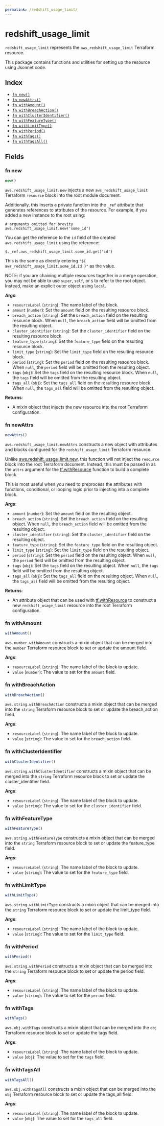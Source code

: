 ```yaml
---
permalink: /redshift_usage_limit/
---
```


# redshift_usage_limit

`redshift_usage_limit` represents the `aws_redshift_usage_limit` Terraform resource.



This package contains functions and utilities for setting up the resource using Jsonnet code.


## Index

* [`fn new()`](#fn-new)
* [`fn newAttrs()`](#fn-newattrs)
* [`fn withAmount()`](#fn-withamount)
* [`fn withBreachAction()`](#fn-withbreachaction)
* [`fn withClusterIdentifier()`](#fn-withclusteridentifier)
* [`fn withFeatureType()`](#fn-withfeaturetype)
* [`fn withLimitType()`](#fn-withlimittype)
* [`fn withPeriod()`](#fn-withperiod)
* [`fn withTags()`](#fn-withtags)
* [`fn withTagsAll()`](#fn-withtagsall)

## Fields

### fn new

```ts
new()
```


`aws.redshift_usage_limit.new` injects a new `aws_redshift_usage_limit` Terraform `resource`
block into the root module document.

Additionally, this inserts a private function into the `_ref` attribute that generates references to attributes of the
resource. For example, if you added a new instance to the root using:

    # arguments omitted for brevity
    aws.redshift_usage_limit.new('some_id')

You can get the reference to the `id` field of the created `aws.redshift_usage_limit` using the reference:

    $._ref.aws_redshift_usage_limit.some_id.get('id')

This is the same as directly entering `"${ aws_redshift_usage_limit.some_id.id }"` as the value.

NOTE: if you are chaining multiple resources together in a merge operation, you may not be able to use `super`, `self`,
or `$` to refer to the root object. Instead, make an explicit outer object using `local`.

**Args**:
  - `resourceLabel` (`string`): The name label of the block.
  - `amount` (`number`): Set the `amount` field on the resulting resource block.
  - `breach_action` (`string`): Set the `breach_action` field on the resulting resource block. When `null`, the `breach_action` field will be omitted from the resulting object.
  - `cluster_identifier` (`string`): Set the `cluster_identifier` field on the resulting resource block.
  - `feature_type` (`string`): Set the `feature_type` field on the resulting resource block.
  - `limit_type` (`string`): Set the `limit_type` field on the resulting resource block.
  - `period` (`string`): Set the `period` field on the resulting resource block. When `null`, the `period` field will be omitted from the resulting object.
  - `tags` (`obj`): Set the `tags` field on the resulting resource block. When `null`, the `tags` field will be omitted from the resulting object.
  - `tags_all` (`obj`): Set the `tags_all` field on the resulting resource block. When `null`, the `tags_all` field will be omitted from the resulting object.

**Returns**:
- A mixin object that injects the new resource into the root Terraform configuration.


### fn newAttrs

```ts
newAttrs()
```


`aws.redshift_usage_limit.newAttrs` constructs a new object with attributes and blocks configured for the `redshift_usage_limit`
Terraform resource.

Unlike [aws.redshift_usage_limit.new](#fn-new), this function will not inject the `resource`
block into the root Terraform document. Instead, this must be passed in as the `attrs` argument for the
[tf.withResource](https://github.com/tf-libsonnet/core/tree/main/docs#fn-withresource) function to build a complete block.

This is most useful when you need to preprocess the attributes with functions, conditional, or looping logic prior to
injecting into a complete block.

**Args**:
  - `amount` (`number`): Set the `amount` field on the resulting object.
  - `breach_action` (`string`): Set the `breach_action` field on the resulting object. When `null`, the `breach_action` field will be omitted from the resulting object.
  - `cluster_identifier` (`string`): Set the `cluster_identifier` field on the resulting object.
  - `feature_type` (`string`): Set the `feature_type` field on the resulting object.
  - `limit_type` (`string`): Set the `limit_type` field on the resulting object.
  - `period` (`string`): Set the `period` field on the resulting object. When `null`, the `period` field will be omitted from the resulting object.
  - `tags` (`obj`): Set the `tags` field on the resulting object. When `null`, the `tags` field will be omitted from the resulting object.
  - `tags_all` (`obj`): Set the `tags_all` field on the resulting object. When `null`, the `tags_all` field will be omitted from the resulting object.

**Returns**:
  - An attribute object that can be used with [tf.withResource](https://github.com/tf-libsonnet/core/tree/main/docs#fn-withresource) to construct a new `redshift_usage_limit` resource into the root Terraform configuration.


### fn withAmount

```ts
withAmount()
```

`aws.number.withAmount` constructs a mixin object that can be merged into the `number`
Terraform resource block to set or update the amount field.



**Args**:
  - `resourceLabel` (`string`): The name label of the block to update.
  - `value` (`number`): The value to set for the `amount` field.


### fn withBreachAction

```ts
withBreachAction()
```

`aws.string.withBreachAction` constructs a mixin object that can be merged into the `string`
Terraform resource block to set or update the breach_action field.



**Args**:
  - `resourceLabel` (`string`): The name label of the block to update.
  - `value` (`string`): The value to set for the `breach_action` field.


### fn withClusterIdentifier

```ts
withClusterIdentifier()
```

`aws.string.withClusterIdentifier` constructs a mixin object that can be merged into the `string`
Terraform resource block to set or update the cluster_identifier field.



**Args**:
  - `resourceLabel` (`string`): The name label of the block to update.
  - `value` (`string`): The value to set for the `cluster_identifier` field.


### fn withFeatureType

```ts
withFeatureType()
```

`aws.string.withFeatureType` constructs a mixin object that can be merged into the `string`
Terraform resource block to set or update the feature_type field.



**Args**:
  - `resourceLabel` (`string`): The name label of the block to update.
  - `value` (`string`): The value to set for the `feature_type` field.


### fn withLimitType

```ts
withLimitType()
```

`aws.string.withLimitType` constructs a mixin object that can be merged into the `string`
Terraform resource block to set or update the limit_type field.



**Args**:
  - `resourceLabel` (`string`): The name label of the block to update.
  - `value` (`string`): The value to set for the `limit_type` field.


### fn withPeriod

```ts
withPeriod()
```

`aws.string.withPeriod` constructs a mixin object that can be merged into the `string`
Terraform resource block to set or update the period field.



**Args**:
  - `resourceLabel` (`string`): The name label of the block to update.
  - `value` (`string`): The value to set for the `period` field.


### fn withTags

```ts
withTags()
```

`aws.obj.withTags` constructs a mixin object that can be merged into the `obj`
Terraform resource block to set or update the tags field.



**Args**:
  - `resourceLabel` (`string`): The name label of the block to update.
  - `value` (`obj`): The value to set for the `tags` field.


### fn withTagsAll

```ts
withTagsAll()
```

`aws.obj.withTagsAll` constructs a mixin object that can be merged into the `obj`
Terraform resource block to set or update the tags_all field.



**Args**:
  - `resourceLabel` (`string`): The name label of the block to update.
  - `value` (`obj`): The value to set for the `tags_all` field.
